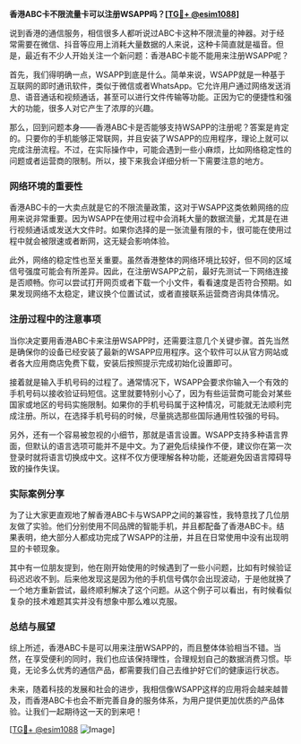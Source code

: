 **香港ABC卡不限流量卡可以注册WSAPP吗？[[TG💪+ @esim1088](https://t.me/s/esim1088)]**

说到香港的通信服务，相信很多人都听说过ABC卡这种不限流量的神器。对于经常需要在微信、抖音等应用上消耗大量数据的人来说，这种卡简直就是福音。但是，最近有不少人开始关注一个新问题：香港ABC卡能不能用来注册WSAPP呢？

首先，我们得明确一点，WSAPP到底是什么。简单来说，WSAPP就是一种基于互联网的即时通讯软件，类似于微信或者WhatsApp。它允许用户通过网络发送消息、语音通话和视频通话，甚至可以进行文件传输等功能。正因为它的便捷性和强大的功能，很多人对它产生了浓厚的兴趣。

那么，回到问题本身——香港ABC卡是否能够支持WSAPP的注册呢？答案是肯定的。只要你的手机能够正常联网，并且安装了WSAPP的应用程序，理论上就可以完成注册流程。不过，在实际操作中，可能会遇到一些小麻烦，比如网络稳定性的问题或者运营商的限制。所以，接下来我会详细分析一下需要注意的地方。

### 网络环境的重要性

香港ABC卡的一大卖点就是它的不限流量政策，这对于WSAPP这类依赖网络的应用来说非常重要。因为WSAPP在使用过程中会消耗大量的数据流量，尤其是在进行视频通话或发送大文件时。如果你选择的是一张流量有限的卡，很可能在使用过程中就会被限速或者断网，这无疑会影响体验。

此外，网络的稳定性也至关重要。虽然香港整体的网络环境比较好，但不同的区域信号强度可能会有所差异。因此，在注册WSAPP之前，最好先测试一下网络连接是否顺畅。你可以尝试打开网页或者下载一个小文件，看看速度是否符合预期。如果发现网络不太稳定，建议换个位置试试，或者直接联系运营商咨询具体情况。

### 注册过程中的注意事项

当你决定要用香港ABC卡来注册WSAPP时，还需要注意几个关键步骤。首先当然是确保你的设备已经安装了最新的WSAPP应用程序。这个软件可以从官方网站或者各大应用商店免费下载，安装后按照提示完成初始化设置即可。

接着就是输入手机号码的过程了。通常情况下，WSAPP会要求你输入一个有效的手机号码以接收验证码短信。这里就要特别小心了，因为有些运营商可能会对某些国家或地区的号码实施限制。如果你的手机号码属于这种情况，可能就无法顺利完成注册。所以，在选择手机号码的时候，尽量挑选那些国际通用性较强的号码。

另外，还有一个容易被忽视的小细节，那就是语言设置。WSAPP支持多种语言界面，但默认的语言选项可能并不是中文。为了避免后续操作不便，建议你在第一次登录时就将语言切换成中文。这样不仅方便理解各种功能，还能避免因语言障碍导致的操作失误。

### 实际案例分享

为了让大家更直观地了解香港ABC卡与WSAPP之间的兼容性，我特意找了几位朋友做了实验。他们分别使用不同品牌的智能手机，并且都配备了香港ABC卡。结果表明，绝大部分人都成功完成了WSAPP的注册，并且在日常使用中没有出现明显的卡顿现象。

其中有一位朋友提到，他在刚开始使用的时候遇到了一些小问题，比如有时候验证码迟迟收不到。后来他发现这是因为他的手机信号偶尔会出现波动，于是他就换了一个地方重新尝试，最终顺利解决了这个问题。从这个例子可以看出，有时候看似复杂的技术难题其实并没有想象中那么难以克服。

### 总结与展望

综上所述，香港ABC卡是可以用来注册WSAPP的，而且整体体验相当不错。当然，在享受便利的同时，我们也应该保持理性，合理规划自己的数据消费习惯。毕竟，无论多么优秀的通信产品，都需要我们自己去维护好它们的健康运行状态。

未来，随着科技的发展和社会的进步，我相信像WSAPP这样的应用将会越来越普及，而香港ABC卡也会不断完善自身的服务体系，为用户提供更加优质的产品体验。让我们一起期待这一天的到来吧！

[[TG💪+ @esim1088](https://t.me/s/esim1088) ![Image](https://i.postimg.cc/4NQfJmqS/Snipaste-2025-05-13-00-14-12.png)]